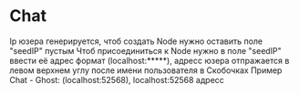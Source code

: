 # Chat

Ip юзера генерируется, чтоб создать Node нужно оставить поле "seedIP" пустым
Чтоб присоединиться к Node нужно в поле "seedIP" ввести её адрес формат (localhost:*****), адресс юзера отпражается в левом верхнем углу после имени пользователя в Скобочках
Пример
Chat - Ghost: (localhost:52568), localhost:52568 адресс
